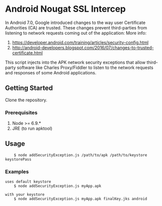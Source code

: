 # Android Nougat SSL Intercep

In Android 7.0, Google introduced changes to the way user Certificate Authorities (CA) are trusted. These changes prevent third-parties from listening to network requests coming out of the application:
More info: 
1) https://developer.android.com/training/articles/security-config.html
2) http://android-developers.blogspot.com/2016/07/changes-to-trusted-certificate.html

This script injects into the APK network security exceptions that allow third-party software like Charles Proxy/Fiddler to listen to the network requests and responses of some Android applications.


## Getting Started

Clone the repository.

### Prerequisites
1. Node >= 6.9.*
2. JRE (to run apktool)

## Usage
``` 
	$ node addSecurityException.js /path/to/apk /path/to/keystore keystorePass
```
### Examples

```
uses default keystore
	$ node addSecurityException.js myApp.apk 

with your keystore
	$ node addSecurityException.js myApp.apk finalKey.jks android

```
